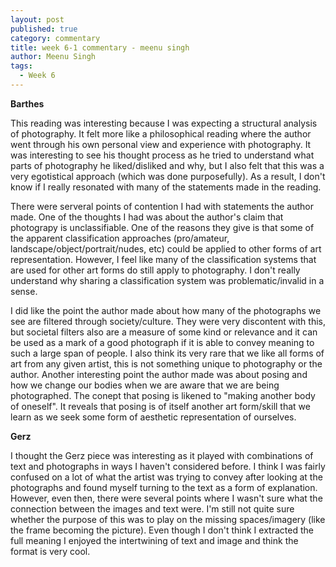 ```yaml
---
layout: post
published: true
category: commentary
title: week 6-1 commentary - meenu singh
author: Meenu Singh
tags:
  - Week 6
---
```

**Barthes**

This reading was interesting because I was expecting a structural analysis of photography. It felt more like a philosophical reading where the author went through his own personal view and experience with photography. It was interesting to see his thought process as he tried to understand what parts of photography he liked/disliked and why, but I also felt that this was a very egotistical approach (which was done purposefully). As a result, I don't know if I really resonated with many of the statements made in the reading.

There were serveral points of contention I had with statements the author made. One of the thoughts I had was about the author's claim that photograpy is unclassifiable.  One of the reasons they give is that some of the apparent classification approaches (pro/amateur, landscape/object/portrait/nudes, etc) could be applied to other forms of art representation. However, I feel like many of the classification systems that are used for other art forms do still apply to photography. I don't really understand why sharing a classification system was problematic/invalid in a sense.

I did like the point the author made about how many of the photographs we see are filtered through society/culture. They were very discontent with this, but societal filters also are a measure of some kind or relevance and it can be used as a mark of a good photograph if it is able to convey meaning to such a large span of people. I also think its very rare that we like all forms of art from any given artist, this is not something unique to photography or the author. Another interesting point the author made was about posing and how we change our bodies when we are aware that we are being photographed. The conept that posing is likened to "making another body of oneself". It reveals that posing is of itself another art form/skill that we learn as we seek some form of aesthetic representation of ourselves.


**Gerz**

I thought the Gerz piece was interesting as it played with combinations of text and photographs in ways I haven't considered before. I think I was fairly confused on a lot of what the artist was trying to convey after looking at the photographs and found myself turning to the text as a form of explanation. However, even then, there were several points where I wasn't sure what the connection between the images and text were. I'm still not quite sure whether the purpose of this was to play on the missing spaces/imagery (like the frame becoming the picture). Even though I don't think I extracted the full meaning I enjoyed the intertwining of text and image and think the format is very cool.